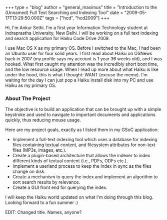 +++
type = "blog"
author = "general_maximus"
title = "Introduction to the (Unnamed) Full Text Searching and Indexing Tool"
date = "2009-05-17T13:29:50.000Z"
tags = ["hcd", "hcd2009"]
+++

Hi, I'm Ankur Sethi. I'm a first year Information Technology student at Indraprastha University, New Delhi. I will be working on a full text indexing and search application for Haiku Code Drive 2009.

I use Mac OS X as my primary OS. Before I switched to the Mac, I had been an Ubuntu user for four solid years. I first read about Haiku on OSNews back in 2007 (my profile says my account is 1 year 36 weeks old), and I was hooked. What first caught my attention was the incredibly short boot time, and the low resource usage. When I read up more about what Haiku is like under the hood, this is what I thought: WANT (excuse the meme). I'm waiting for the day I can just pop a Haiku install disk into my PC and use Haiku as my primary OS.

<h3>About The Project</h3>

The objective is to build an application that can be brought up with a simple keystroke and used to navigate to important documents and applications quickly, thus reducing mouse usage.

Here are my project goals, exactly as I listed them in my GSoC application:

<ul>

<li>Implement a full-text indexing tool which uses a database for indexing files containing textual content, and filesystem attributes for non-text files (MP3s, images, etc.).</li>

<li>Create a plugin-based architecture that allows the indexer to index different kinds of textual content (i.e., PDFs, ODFs etc.).</li>

<li>Implement a userland process to keep the index in sync as the files change on disk.</li>

<li>Create a mechanism to query the index and implement an algorithm to sort search results by relevance.</li>

<li>Create a GUI front end for querying the index.</li>

</ul>

I will keep the Haiku world updated on what I'm doing through this blog. Looking forward to a fun summer :)

EDIT: Changed title. Names, anyone?